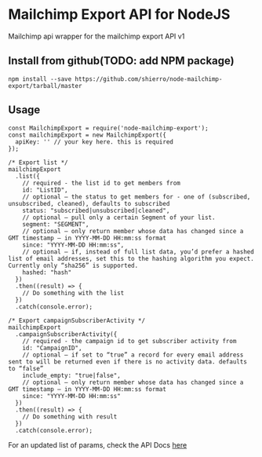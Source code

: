 # Mailchimp Export API for NodeJS

Mailchimp api wrapper for the mailchimp export API v1

## Install from github(TODO: add NPM package)
`npm install --save https://github.com/shierro/node-mailchimp-export/tarball/master`

## Usage
```
const MailchimpExport = require('node-mailchimp-export');
const mailchimpExport = new MailchimpExport({
  apiKey: '' // your key here. this is required
});

/* Export list */
mailchimpExport
  .list({
    // required - the list id to get members from
    id: "ListID",
    // optional – the status to get members for - one of (subscribed, unsubscribed, cleaned), defaults to subscribed
    status: "subscribed|unsubscribed|cleaned",
    // optional – pull only a certain Segment of your list.
    segment: "SEGMENT",
    // optional – only return member whose data has changed since a GMT timestamp – in YYYY-MM-DD HH:mm:ss format
    since: "YYYY-MM-DD HH:mm:ss",
    // optional – if, instead of full list data, you’d prefer a hashed list of email addresses, set this to the hashing algorithm you expect. Currently only “sha256” is supported.
    hashed: "hash" 
  })
  .then((result) => {
    // Do something with the list
  })
  .catch(console.error);

/* Export campaignSubscriberActivity */
mailchimpExport
  .campaignSubscriberActivity({
    // required - the campaign id to get subscriber activity from
    id: "CampaignID",
    // optional – if set to “true” a record for every email address sent to will be returned even if there is no activity data. defaults to “false”
    include_empty: "true|false",
    // optional – only return member whose data has changed since a GMT timestamp – in YYYY-MM-DD HH:mm:ss format
    since: "YYYY-MM-DD HH:mm:ss"
  })
  .then((result) => {
    // Do something with result
  })
  .catch(console.error);
```

For an updated list of params, check the API Docs [here](http://developer.mailchimp.com/documentation/mailchimp/guides/how-to-use-the-export-api/#list-export)
